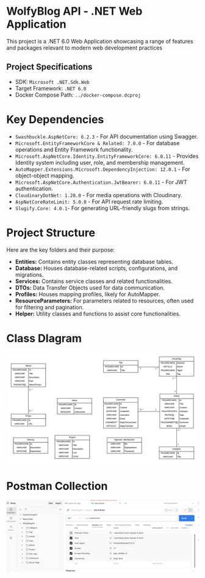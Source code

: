 # WolfyBlog API - .NET Web Application

This project is a .NET 6.0 Web Application showcasing a range of features and packages relevant to modern web development practices

## Project Specifications
- SDK: `Microsoft .NET.Sdk.Web`
- Target Framework: `.NET 6.0`
- Docker Compose Path: `../docker-compose.dcproj`

# Key Dependencies
- `Swashbuckle.AspNetCore: 6.2.3` - For API documentation using Swagger.
- `Microsoft.EntityFrameworkCore & Related: 7.0.0` - For database operations and Entity Framework functionality.
- `Microsoft.AspNetCore.Identity.EntityFrameworkCore: 6.0.11` - Provides Identity system including user, role, and membership management.
- `AutoMapper.Extensions.Microsoft.DependencyInjection: 12.0.1` - For object-object mapping.
- `Microsoft.AspNetCore.Authentication.JwtBearer: 6.0.11` - For JWT authentication.
- `CloudinaryDotNet: 1.20.0` - For media operations with Cloudinary.
- `AspNetCoreRateLimit: 5.0.0` - For API request rate limiting.
- `Slugify.Core: 4.0.1`- For generating URL-friendly slugs from strings.


# Project Structure
Here are the key folders and their purpose:

- **Entities:** Contains entity classes representing database tables.
- **Database:** Houses database-related scripts, configurations, and migrations.
- **Services:** Contains service classes and related functionalities.
- **DTOs:** Data Transfer Objects used for data communication.
- **Profiles:** Houses mapping profiles, likely for AutoMapper.
- **ResourceParameters:** For parameters related to resources, often used for filtering and pagination.
- **Helper:** Utility classes and functions to assist core functionalities.


# Class DIagram
![Class Diagram](./readme/wolfyblog_api_class_diagram.png)

# Postman Collection
![Postman Collection](./readme/postman_img.png)
